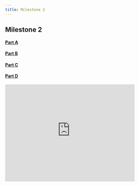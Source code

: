 ```yaml
---
title: Milestone 2
---
```


## Milestone 2

<h4><a href="https://jbs26156.github.io/4800-Term-Project/Milestone2_PartA.html">Part A</a></h4>

<h4><a href="https://jbs26156.github.io/4800-Term-Project/Milestone2_PartB.html">Part B</a></h4>

<h4><a href="https://jbs26156.github.io/4800-Term-Project/Milestone2_PartC.html">Part C</a></h4>

<h4><a href="https://youtu.be/FN4k13d2n7I">Part D</a></h4>

<iframe width="420" height="315" src="http://www.youtube.com/embed/dQw4w9WgXcQ" frameborder="0" allowfullscreen> </iframe>
